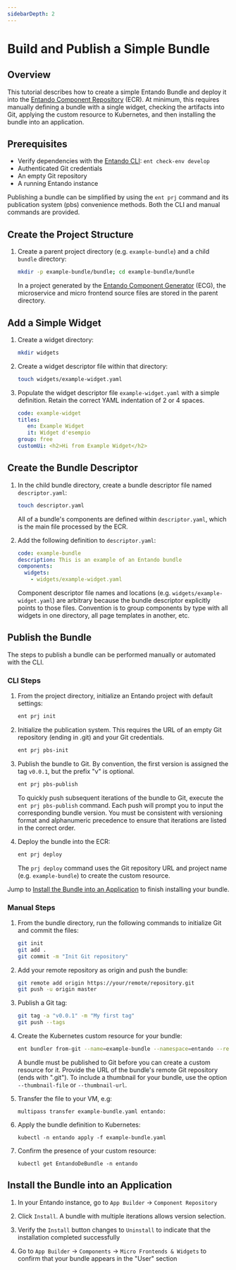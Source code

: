 ```yaml
---
sidebarDepth: 2
---
```

# Build and Publish a Simple Bundle

## Overview
This tutorial describes how to create a simple Entando Bundle and deploy it into the [Entando Component Repository](../../../docs/getting-started/concepts-overview.md#entando-component-repository) (ECR). At minimum, this requires manually defining a bundle with a single widget, checking the artifacts into Git, applying the custom resource to Kubernetes, and then installing the bundle into an application.

## Prerequisites
* Verify dependencies with the [Entando CLI](../../../docs/getting-started/entando-cli.md#check-the-environment): `ent check-env develop`
* Authenticated Git credentials
* An empty Git repository
* A running Entando instance

Publishing a bundle can be simplified by using the `ent prj` command and its publication system (pbs) convenience methods. Both the CLI and manual commands are provided.

## Create the Project Structure

1. Create a parent project directory (e.g. `example-bundle`) and a child `bundle` directory:
   ``` sh
   mkdir -p example-bundle/bundle; cd example-bundle/bundle
   ```

   In a project generated by the [Entando Component Generator](../../../docs/create/component-gen-overview.md) (ECG), the microservice and micro frontend source files are stored in the parent directory.
## Add a Simple Widget

1. Create a widget directory:
   ``` sh
   mkdir widgets
   ```

2. Create a widget descriptor file within that directory:
   ``` sh
   touch widgets/example-widget.yaml
   ```

3. Populate the widget descriptor file `example-widget.yaml` with a simple definition. Retain the correct YAML indentation of 2 or 4 spaces.
   ``` yaml
   code: example-widget
   titles:
      en: Example Widget
      it: Widget d'esempio
   group: free
   customUi: <h2>Hi from Example Widget</h2>
   ```

## Create the Bundle Descriptor

1. In the child bundle directory, create a bundle descriptor file named `descriptor.yaml`:
   ```sh
   touch descriptor.yaml
   ```

   All of a bundle's components are defined within `descriptor.yaml`, which is the main file processed by the ECR.

2. Add the following definition to `descriptor.yaml`:
   ``` yaml
   code: example-bundle
   description: This is an example of an Entando bundle
   components:
     widgets:
       - widgets/example-widget.yaml
   ```
   Component descriptor file names and locations (e.g. `widgets/example-widget.yaml`) are arbitrary because the bundle descriptor explicitly points to those files. Convention is to group components by type with all widgets in one directory, all page templates in another, etc.

## Publish the Bundle

The steps to publish a bundle can be performed manually or automated with the CLI.

### CLI Steps
1. From the project directory, initialize an Entando project with default settings:
   ``` sh
   ent prj init
   ```

2. Initialize the publication system. This requires the URL of an empty Git repository (ending in .git) and your Git credentials.
   ``` sh
   ent prj pbs-init
   ```

3. Publish the bundle to Git. By convention, the first version is assigned the tag `v0.0.1`, but the prefix "v" is optional.
   ``` sh
   ent prj pbs-publish
   ```
   To quickly push subsequent iterations of the bundle to Git, execute the `ent prj pbs-publish` command. Each push will prompt you to input the corresponding bundle version. You must be consistent with versioning format and alphanumeric precedence to ensure that iterations are listed in the correct order. 

4. Deploy the bundle into the ECR:
   ``` sh
   ent prj deploy
   ```
   The `prj deploy` command uses the Git repository URL and project name (e.g. `example-bundle`) to create the custom resource.

Jump to [Install the Bundle into an Application](#install-the-bundle-into-an-application) to finish installing your bundle.

### Manual Steps 
1. From the bundle directory, run the following commands to initialize Git and commit the files:
   ``` sh
   git init
   git add .
   git commit -m "Init Git repository"
   ```

2. Add your remote repository as origin and push the bundle:
   ``` sh
   git remote add origin https://your/remote/repository.git
   git push -u origin master
   ```

3. Publish a Git tag:
   ``` sh
   git tag -a "v0.0.1" -m "My first tag"
   git push --tags
   ```

5. Create the Kubernetes custom resource for your bundle: 
   ``` sh
   ent bundler from-git --name=example-bundle --namespace=entando --repository=https://YOUR-REMOTE-REPOSITORY.git --dry-run > example-bundle.yaml
   ```
   A bundle must be published to Git before you can create a custom resource for it. Provide the URL of the bundle's remote Git repository (ends with ".git"). To include a thumbnail for your bundle, use the option  `--thumbnail-file` or `--thumbnail-url`.

6. Transfer the file to your VM, e.g:
   ```
   multipass transfer example-bundle.yaml entando:
   ```

7. Apply the bundle definition to Kubernetes:
   ```
   kubectl -n entando apply -f example-bundle.yaml
   ```

8. Confirm the presence of your custom resource:
   ```
   kubectl get EntandoDeBundle -n entando
   ```

## Install the Bundle into an Application

1. In your Entando instance, go to `App Builder` → `Component Repository` 

2. Click `Install`. A bundle with multiple iterations allows version selection.

3. Verify the `Install` button changes to `Uninstall` to indicate that the installation completed successfully

4. Go to `App Builder` → `Components` → `Micro Frontends & Widgets` to confirm that your bundle appears in the "User" section
